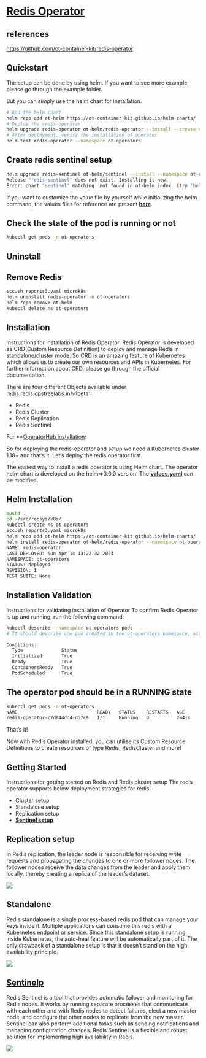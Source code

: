 # **[Redis Operator](https://github.com/ot-container-kit/redis-operator)**

## references

<https://github.com/ot-container-kit/redis-operator>

## Quickstart

The setup can be done by using helm. If you want to see more example, please go through the example folder.

But you can simply use the helm chart for installation.

```bash
# Add the helm chart
helm repo add ot-helm https://ot-container-kit.github.io/helm-charts/
# Deploy the redis-operator
helm upgrade redis-operator ot-helm/redis-operator --install --create-namespace --namespace ot-operators
# After deployment, verify the installation of operator
helm test redis-operator --namespace ot-operators
```

## Create redis sentinel setup

```bash
helm upgrade redis-sentinel ot-helm/sentinel --install --namespace ot-operators
Release "redis-sentinel" does not exist. Installing it now.
Error: chart "sentinel" matching  not found in ot-helm index. (try 'helm repo update'): no chart name found


```

If you want to customize the value file by yourself while initializing the helm command, the values files for reference are present **[here](https://github.com/OT-CONTAINER-KIT/helm-charts/tree/main/charts/redis-setup)**.

## Check the state of the pod is running or not

```bash
kubectl get pods -n ot-operators
```

## Uninstall

## Remove Redis

```bash
scc.sh reports3.yaml microk8s
helm uninstall redis-operator -n ot-operators
helm repo remove ot-helm 
kubectl delete ns ot-operators
```

## Installation

Instructions for installation of Redis Operator.
Redis Operator is developed as CRD(Custom Resource Definition) to deploy and manage Redis in standalone/cluster mode. So CRD is an amazing feature of Kubernetes which allows us to create our own resources and APIs in Kubernetes. For further information about CRD, please go through the official documentation.

There are four different Objects available under redis.redis.opstreelabs.in/v1beta1:

- Redis
- Redis Cluster
- Redis Replication
- Redis Sentinel

For **[OperatorHub installation](https://operatorhub.io/operator/redis-operator):

So for deploying the redis-operator and setup we need a Kubernetes cluster 1.18+ and that’s it. Let’s deploy the redis operator first.

The easiest way to install a redis operator is using Helm chart. The operator helm chart is developed on the helm=>3.0.0 version. The **[values.yaml](https://github.com/OT-CONTAINER-KIT/helm-charts/blob/main/charts/redis-operator/values.yaml)** can be modified.

## Helm Installation

```bash
pushd .
cd ~/src/repsys/k8s/
kubectl create ns ot-operators
scc.sh reports3.yaml microk8s
helm repo add ot-helm https://ot-container-kit.github.io/helm-charts/
helm install redis-operator ot-helm/redis-operator --namespace ot-operators
NAME: redis-operator
LAST DEPLOYED: Sun Apr 14 13:22:32 2024
NAMESPACE: ot-operators
STATUS: deployed
REVISION: 1
TEST SUITE: None
```

## Installation Validation

Instructions for validating installation of Operator
To confirm Redis Operator is up and running, run the following command:

```bash
kubectl describe --namespace ot-operators pods
# It should describe one pod created in the ot-operators namespace, with no error messages or status. All Conditions sections should look like this:

Conditions:
  Type              Status
  Initialized       True
  Ready             True
  ContainersReady   True
  PodScheduled      True

```

## The operator pod should be in a RUNNING state

```bash
kubectl get pods -n ot-operators 
NAME                             READY   STATUS    RESTARTS   AGE
redis-operator-c7d844dd4-n57c9   1/1     Running   0          2m41s
```

That’s it!

Now with Redis Operator installed, you can utilise its Custom Resource Definitions to create resources of type Redis, RedisCluster and more!

## Getting Started

Instructions for getting started on Redis and Redis cluster setup
The redis operator supports below deployment strategies for redis:-

- Cluster setup
- Standalone setup
- Replication setup
- **[Sentinel setup](./redis_sentinal_install.md)**

## Replication setup

In Redis replication, the leader node is responsible for receiving write requests and propagating the changes to one or more follower nodes. The follower nodes receive the data changes from the leader and apply them locally, thereby creating a replica of the leader’s dataset.

![](https://ot-redis-operator.netlify.app/images/replication-redis.png)

## Standalone

Redis standalone is a single process-based redis pod that can manage your keys inside it. Multiple applications can consume this redis with a Kubernetes endpoint or service. Since this standalone setup is running inside Kubernetes, the auto-heal feature will be automatically part of it. The only drawback of a standalone setup is that it doesn’t stand on the high availability principle.

![](https://ot-redis-operator.netlify.app/images/standalone-redis.png)

## **[Sentinelp](./redis_sentinal_install.md)**

Redis Sentinel is a tool that provides automatic failover and monitoring for Redis nodes. It works by running separate processes that communicate with each other and with Redis nodes to detect failures, elect a new master node, and configure the other nodes to replicate from the new master. Sentinel can also perform additional tasks such as sending notifications and managing configuration changes. Redis Sentinel is a flexible and robust solution for implementing high availability in Redis.

![](https://ot-redis-operator.netlify.app/images/sentinel-redis.png)
